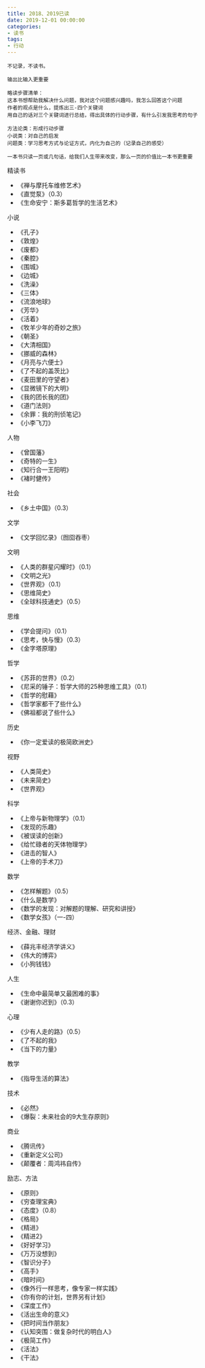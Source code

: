 ```yaml
---
title: 2018、2019已读
date: 2019-12-01 00:00:00
categories: 
- 读书
tags:
- 行动
---
```


```
不记录，不读书。

输出比输入更重要

略读步骤清单：
这本书想帮助我解决什么问题，我对这个问题感兴趣吗，我怎么回答这个问题
作者的观点是什么，提炼出三-四个关键词
用自己的话对三个关键词进行总结，得出具体的行动步骤，有什么引发我思考的句子

方法论类：形成行动步骤
小说类：对自己的启发
问题类：学习思考方式与论证方式，内化为自己的（记录自己的感受）

一本书只读一页或几句话，给我们人生带来改变，那么一页的价值比一本书更重要

```

精读书
- 《禅与摩托车维修艺术》
- 《直觉泵》（0.3）
- 《生命安宁：斯多葛哲学的生活艺术》

小说
- 《孔子》
- 《敦煌》
- 《废都》
- 《秦腔》
- 《围城》
- 《边城》
- 《洗澡》
- 《三体》
- 《流浪地球》
- 《芳华》
- 《活着》
- 《牧羊少年的奇妙之旅》
- 《朝圣》
- 《大清相国》
- 《挪威的森林》
- 《月亮与六便士》
- 《了不起的盖茨比》
- 《麦田里的守望者》
- 《显微镜下的大明》
- 《我的团长我的团》
- 《道门法则》
- 《余罪：我的刑侦笔记》
- 《小李飞刀》

人物
- 《曾国藩》
- 《奇特的一生》
- 《知行合一王阳明》
- 《褚时健传》

社会
- 《乡土中国》（0.3）

文学
- 《文学回忆录》（囫囵吞枣）

文明
- 《人类的群星闪耀时》（0.1）
- 《文明之光》
- 《世界观》（0.1）
- 《思维简史》
- 《全球科技通史》（0.5）

思维
- 《学会提问》（0.1）
- 《思考，快与慢》（0.3）
- 《金字塔原理》

哲学
- 《苏菲的世界》（0.2）
- 《尼采的锤子：哲学大师的25种思维工具》（0.1）
- 《哲学的慰藉》
- 《哲学家都干了些什么》
- 《佛祖都说了些什么》

历史
- 《你一定爱读的极简欧洲史》

视野
- 《人类简史》
- 《未来简史》
- 《世界观》

科学
- 《上帝与新物理学》（0.1）
- 《发现的乐趣》
- 《被误读的创新》
- 《给忙碌者的天体物理学》
- 《进击的智人》
- 《上帝的手术刀》

数学
- 《怎样解题》（0.5）
- 《什么是数学》
- 《数学的发现：对解题的理解、研究和讲授》
- 《数学女孩》（一-四）

经济、金融、理财
- 《薛兆丰经济学讲义》
- 《伟大的博弈》
- 《小狗钱钱》

人生
- 《生命中最简单又最困难的事》
- 《谢谢你迟到》（0.3）

心理
- 《少有人走的路》（0.5）
- 《了不起的我》
- 《当下的力量》

教学
- 《指导生活的算法》

技术
- 《必然》
- 《爆裂：未来社会的9大生存原则》

商业
- 《腾讯传》
- 《重新定义公司》
- 《颠覆者：周鸿祎自传》

励志、方法
- 《原则》
- 《穷查理宝典》
- 《态度》（0.8）
- 《格局》
- 《精进》
- 《精进2》
- 《好好学习》
- 《万万没想到》
- 《智识分子》
- 《高手》
- 《暗时间》
- 《像外行一样思考，像专家一样实践》
- 《你有你的计划，世界另有计划》
- 《深度工作》
- 《活出生命的意义》
- 《把时间当作朋友》
- 《认知突围：做复杂时代的明白人》
- 《极简工作》
- 《活法》
- 《干法》

